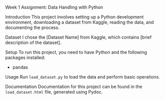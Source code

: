 Week 1 Assignment: Data Handling with Python

Introduction
This project involves setting up a Python development environment, downloading a dataset from Kaggle, reading the data, and documenting the process.

Dataset
I chose the [Dataset Name] from Kaggle, which contains [brief description of the dataset].

Setup
To run this project, you need to have Python and the following packages installed:
- pandas

Usage
Run `load_dataset.py` to load the data and perform basic operations.

Documentation
Documentation for this project can be found in the `load_dataset.html` file, generated using Pydoc.

